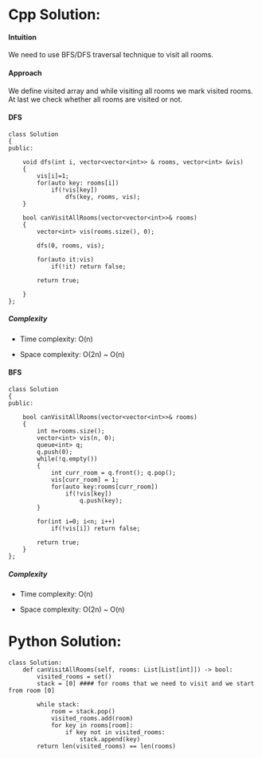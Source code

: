 # Cpp Solution:
#### Intuition
We need to use BFS/DFS traversal technique to visit all rooms.

#### Approach
We define visited array and while visiting all rooms we mark visited rooms. At last we check whether all rooms are visited or not. 

#### DFS
```
class Solution 
{
public:
    
    void dfs(int i, vector<vector<int>> & rooms, vector<int> &vis)
    {
        vis[i]=1;
        for(auto key: rooms[i])
            if(!vis[key])
                dfs(key, rooms, vis);
    }
    
    bool canVisitAllRooms(vector<vector<int>>& rooms) 
    {
        vector<int> vis(rooms.size(), 0);
        
        dfs(0, rooms, vis);
        
        for(auto it:vis)
            if(!it) return false;
        
        return true;
        
    }
};
```
##### Complexity
- Time complexity:
O(n)

- Space complexity:
O(2n) ~ O(n)

#### BFS
```
class Solution 
{
public:
    
    bool canVisitAllRooms(vector<vector<int>>& rooms) 
    {
        int n=rooms.size();
        vector<int> vis(n, 0);
        queue<int> q;
        q.push(0);
        while(!q.empty())
        {
            int curr_room = q.front(); q.pop();
            vis[curr_room] = 1;
            for(auto key:rooms[curr_room])
                if(!vis[key])
                    q.push(key);
        }

        for(int i=0; i<n; i++)
            if(!vis[i]) return false;
           
        return true;
    }
};
```
##### Complexity
- Time complexity:
O(n)

- Space complexity:
O(2n) ~ O(n)




# Python Solution:
```
class Solution:
    def canVisitAllRooms(self, rooms: List[List[int]]) -> bool:
        visited_rooms = set()
        stack = [0] #### for rooms that we need to visit and we start from room [0]
        
        while stack: 
            room = stack.pop() 
            visited_rooms.add(room)
            for key in rooms[room]:
                if key not in visited_rooms:
                    stack.append(key)
        return len(visited_rooms) == len(rooms)            
            
```